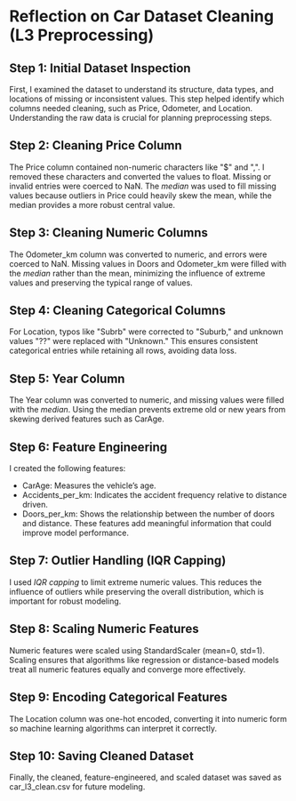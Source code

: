 # Reflection on Car Dataset Cleaning (L3 Preprocessing)

## Step 1: Initial Dataset Inspection
First, I examined the dataset to understand its structure, data types, and locations of missing or inconsistent values. This step helped identify which columns needed cleaning, such as Price, Odometer, and Location. Understanding the raw data is crucial for planning preprocessing steps.

## Step 2: Cleaning Price Column
The Price column contained non-numeric characters like "$" and ",". I removed these characters and converted the values to float. Missing or invalid entries were coerced to NaN. The *median* was used to fill missing values because outliers in Price could heavily skew the mean, while the median provides a more robust central value.

## Step 3: Cleaning Numeric Columns
The Odometer_km column was converted to numeric, and errors were coerced to NaN. Missing values in Doors and Odometer_km were filled with the *median* rather than the mean, minimizing the influence of extreme values and preserving the typical range of values.

## Step 4: Cleaning Categorical Columns
For Location, typos like "Subrb" were corrected to "Suburb," and unknown values "??" were replaced with "Unknown." This ensures consistent categorical entries while retaining all rows, avoiding data loss.

## Step 5: Year Column
The Year column was converted to numeric, and missing values were filled with the *median*. Using the median prevents extreme old or new years from skewing derived features such as CarAge.

## Step 6: Feature Engineering
I created the following features:
- CarAge: Measures the vehicle’s age.
- Accidents_per_km: Indicates the accident frequency relative to distance driven.
- Doors_per_km: Shows the relationship between the number of doors and distance.
These features add meaningful information that could improve model performance.

## Step 7: Outlier Handling (IQR Capping)
I used *IQR capping* to limit extreme numeric values. This reduces the influence of outliers while preserving the overall distribution, which is important for robust modeling.

## Step 8: Scaling Numeric Features
Numeric features were scaled using StandardScaler (mean=0, std=1). Scaling ensures that algorithms like regression or distance-based models treat all numeric features equally and converge more effectively.

## Step 9: Encoding Categorical Features
The Location column was one-hot encoded, converting it into numeric form so machine learning algorithms can interpret it correctly.

## Step 10: Saving Cleaned Dataset
Finally, the cleaned, feature-engineered, and scaled dataset was saved as car_l3_clean.csv for future modeling.

